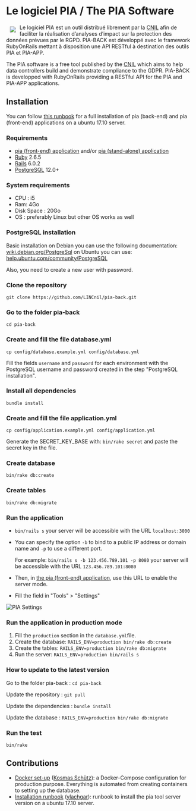 # Le logiciel PIA / The PIA Software
<img src="https://raw.githubusercontent.com/LINCnil/pia/master/src/assets/images/pia-auth-logo.png" align="left" hspace="10" vspace="6"> Le logiciel PIA est un outil distribué librement par la [CNIL](https://www.cnil.fr/fr/outil-pia-telechargez-et-installez-le-logiciel-de-la-cnil) afin de faciliter la réalisation d’analyses d’impact sur la protection des données prévues par le RGPD.
PIA-BACK est développé avec le framework RubyOnRails mettant à disposition une API RESTful à destination des outils PIA et PIA-APP.

The PIA software is a free tool published by the [CNIL](https://www.cnil.fr/en/open-source-pia-software-helps-carry-out-data-protection-impact-assesment) which aims to help data controllers build and demonstrate compliance to the GDPR. 
PIA-BACK is developped with RubyOnRails providing a RESTful API for the PIA and PIA-APP applications. 

## Installation
You can follow <a href="https://github.com/LINCnil/pia/issues/77" target="_blank">this runbook</a> for a full installation of pia (back-end) and pia (front-end) applications on a ubuntu 17.10 server.

### Requirements
- [pia (front-end) application](https://github.com/LINCnil/pia) and/or [pia (stand-alone) application](https://github.com/LINCnil/pia-app)
- [Ruby](http://www.ruby-lang.org) 2.6.5
- [Rails](http://rubyonrails.org) 6.0.2
- [PostgreSQL](https://www.postgresql.org) 12.0+

### System requirements
- CPU : i5
- Ram: 4Go
- Disk Space : 20Go 
- OS : preferably Linux but other OS works as well

### PostgreSQL installation
Basic installation on Debian you can use the following documentation: [wiki.debian.org/PostgreSql](https://wiki.debian.org/PostgreSql)
on Ubuntu you can use: [help.ubuntu.com/community/PostgreSQL](https://help.ubuntu.com/community/PostgreSQL)

Also, you need to create a new user with password.

### Clone the repository
`git clone https://github.com/LINCnil/pia-back.git`

### Go to the folder pia-back
`cd pia-back`

### Create and fill the file database.yml
`cp config/database.example.yml config/database.yml`

Fill the fields `username` and `password` for each environment with the PostgreSQL username and password created in the step "PostgreSQL installation".

### Install all dependencies
`bundle install`

### Create and fill the file application.yml
`cp config/application.example.yml config/application.yml`

Generate the SECRET_KEY_BASE with: `bin/rake secret` and paste the secret key in the file.

### Create database
`bin/rake db:create`

### Create tables
`bin/rake db:migrate`

### Run the application
- `bin/rails s` your server will be accessible with the URL `localhost:3000`

- You can specify the option `-b` to bind to a public IP address or domain name and `-p` to use a different port.

    For example: `bin/rails s -b 123.456.789.101 -p 8080` your server will be accessible with the URL `123.456.789.101:8080`

- Then, in [the pia (front-end) application](https://github.com/LINCnil/pia), use this URL to enable the server mode. 

- Fill the field in "Tools" > "Settings"

![PIA Settings](public/pia-settings.png)

### Run the application in production mode
1. Fill the `production` section in the `database.yml`file.
2. Create the database: `RAILS_ENV=production bin/rake db:create`
3. Create the tables: `RAILS_ENV=production bin/rake db:migrate`
4. Run the server: `RAILS_ENV=production bin/rails s`

### How to update to the latest version

Go to the folder pia-back : `cd pia-back`

Update the repository : `git pull`

Update the dependencies : `bundle install`

Update the database : `RAILS_ENV=production bin/rake db:migrate`

### Run the test
`bin/rake`


## Contributions
- [Docker set-up](https://github.com/kosmas58/pia-docker) ([Kosmas Schütz](https://github.com/kosmas58)): a Docker-Compose configuration for production purpose. Everything is automated from creating containers to setting up the database. 
- [Installation runbook](https://github.com/LINCnil/pia/issues/77) ([ylachgar](https://github.com/ylachgar)): runbook to install the pia tool server version on a ubuntu 17.10 server.

